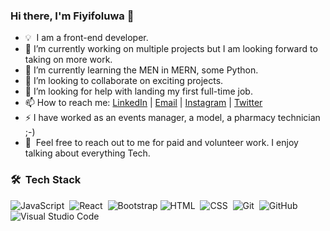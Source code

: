 ### Hi there, I'm Fiyifoluwa 👋

- 💡 &nbsp;I am a front-end developer.
- 🔭 I’m currently working on multiple projects but I am looking forward to taking on more work.
- 🌱 I’m currently learning the MEN in MERN, some Python.
- 👯 I’m looking to collaborate on exciting projects.
- 🤔 I’m looking for help with landing my first full-time job.
- 📫 How to reach me: <a href="https://linkedin.com/in/FiyiDimeji">LinkedIn</a> | <a href="mailto:fiyifoluwa@outlook.com">Email</a> | <a href="https://instagram.com/fiyifoluwa">Instagram</a> |  <a href="https://twitter.com/fiyi_oladimeji">Twitter</a>
- ⚡ I have worked as an events manager, a model, a pharmacy technician ;-)
- 💬 &nbsp;Feel free to reach out to me for paid and volunteer work. I enjoy talking about everything Tech.

### 🛠 &nbsp;Tech Stack

![JavaScript](https://img.shields.io/badge/-JavaScript-05122A?style=flat&logo=javascript)&nbsp;
![React](https://img.shields.io/badge/-React-05122A?style=flat&logo=react)&nbsp;
![Bootstrap](https://img.shields.io/badge/-Bootstrap-05122A?style=flat&logo=bootstrap&logoColor=563D7C)
![HTML](https://img.shields.io/badge/-HTML-05122A?style=flat&logo=HTML5)&nbsp;
![CSS](https://img.shields.io/badge/-CSS-05122A?style=flat&logo=CSS3&logoColor=1572B6)&nbsp;
![Git](https://img.shields.io/badge/-Git-05122A?style=flat&logo=git)&nbsp;
![GitHub](https://img.shields.io/badge/-GitHub-05122A?style=flat&logo=github)&nbsp;
![Visual Studio Code](https://img.shields.io/badge/-Visual%20Studio%20Code-05122A?style=flat&logo=visual-studio-code&logoColor=007ACC)&nbsp;

